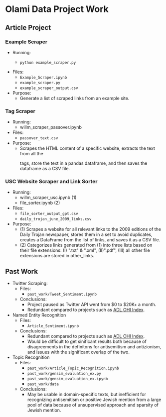 # Olami Data Project Work

## Article Project

### Example Scraper

- Running:
    -     python example_scraper.py
- Files: 
    - `Example_Scraper.ipynb`
    - `example_scraper.py`
    - `example_scraper_output.csv`
- Purpose:
    - Generate a list of scraped links from an example site.

### <p> Tag Scraper

- Running:
    - willm_scraper_passover.ipynb
- Files:
    - `passover_text.csv`
- Purpose:
    - Scrapes the HTML content of a specific website, extracts the text from all the <p> tags, store the text in a pandas dataframe, and then saves the dataframe as a CSV file.

### USC Website Scraper and Link Sorter

- Running:
    - willm_scraper_usc.ipynb (1)
    - file_sorter.ipynb (2)
- Files:
    - `file_sorter_output_gpt.csv`
    - `daily_trojan_june_2009_links.csv`
- Purpose:
    - (1) Scrapes a website for all relevant links to the 2009 editions of the Daily Trojan newspaper, stores them in a set to avoid duplicates, creates a DataFrame from the list of links, and saves it as a CSV file.
    - (2) Categorizes links generated from (1) into three lists based on their file extensions: (I) ".txt" & ".xml", (II)".pdf", (III) all other file extensions are stored in other_links.

## Past Work

- Twitter Scraping:
  - Files: 
    - `past_work/Tweet_Sentiment.ipynb`
  - Conclusions:
    - Project paused as Twitter API went from $0 to $20K+ a month.
    - Redundant compared to projects such as [ADL OHI Index](https://www.adl.org/online-hate-index-0).
- Named Entity Recognition
  - Files:
    - `Article_Sentiment.ipynb`
  - Conclusions:
    - Redundant compared to projects such as [ADL OHI Index](https://www.adl.org/online-hate-index-0).
    - Would be difficult to get sinificant results both because of disagreements in the definitons for antisemitism and antizionism, and issues with the significant overlap of the two.
- Topic Recognition
  - Files:
    - `past_work/Article_Topic_Recognition.ipynb`
    - `past_work/gensim_evaluation_ex.py`
    - `past_work/gensim_evaluation_ex.ipynb`
    - `past_work/data`
  - Conclusions:
    - May be usable in domain-specific texts, but inefficient for recognizing antisemitism or positive Jewish mention from a large pool of data because of unsupervised approach and sparsity of Jewish mention.